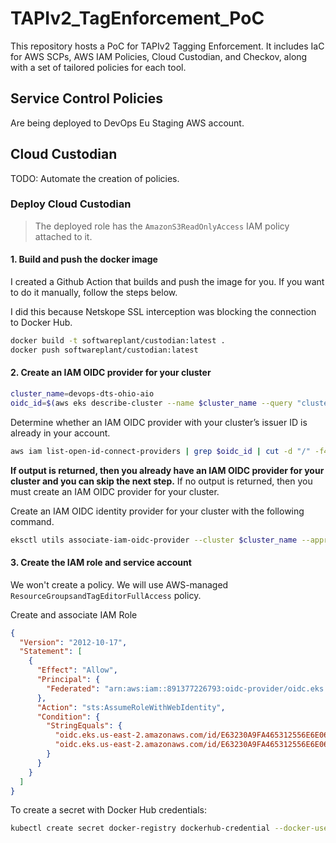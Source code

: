 # TAPIv2_TagEnforcement_PoC
This repository hosts a PoC for TAPIv2 Tagging Enforcement. It includes IaC for AWS SCPs, AWS IAM Policies, Cloud Custodian, and Checkov, along with a set of tailored policies for each tool.

## Service Control Policies

Are being deployed to DevOps Eu Staging AWS account.

## Cloud Custodian

TODO: Automate the creation of policies.

### Deploy Cloud Custodian

> The deployed role has the `AmazonS3ReadOnlyAccess` IAM policy attached to it.


#### 1. Build and push the docker image

I created a Github Action that builds and push the image for you. If you want to do it manually, follow the steps below.

I did this because Netskope SSL interception was blocking the connection to Docker Hub.

```bash
docker build -t softwareplant/custodian:latest .
docker push softwareplant/custodian:latest
```

#### 2. Create an IAM OIDC provider for your cluster

```bash
cluster_name=devops-dts-ohio-aio
oidc_id=$(aws eks describe-cluster --name $cluster_name --query "cluster.identity.oidc.issuer" --output text | cut -d '/' -f 5)
```
Determine whether an IAM OIDC provider with your cluster’s issuer ID is already in your account.

```bash
aws iam list-open-id-connect-providers | grep $oidc_id | cut -d "/" -f4
```

**If output is returned, then you already have an IAM OIDC provider for your cluster and you can skip the next step.** If no output is returned, then you must create an IAM OIDC provider for your cluster.

Create an IAM OIDC identity provider for your cluster with the following command.

```bash
eksctl utils associate-iam-oidc-provider --cluster $cluster_name --approve
```

#### 3. Create the IAM role and service account

We won't create a policy. We will use AWS-managed `ResourceGroupsandTagEditorFullAccess` policy.

Create and associate IAM Role

```json
{
  "Version": "2012-10-17",
  "Statement": [
    {
      "Effect": "Allow",
      "Principal": {
        "Federated": "arn:aws:iam::891377226793:oidc-provider/oidc.eks.us-east-2.amazonaws.com/id/E63230A9FA465312556E6E06F317316F"
      },
      "Action": "sts:AssumeRoleWithWebIdentity",
      "Condition": {
        "StringEquals": {
          "oidc.eks.us-east-2.amazonaws.com/id/E63230A9FA465312556E6E06F317316F:aud": "sts.amazonaws.com",
          "oidc.eks.us-east-2.amazonaws.com/id/E63230A9FA465312556E6E06F317316F:sub": "system:serviceaccount:devops:custodian-sa"
        }
      }
    }
  ]
}
```

To create a secret with Docker Hub credentials:

```bash
kubectl create secret docker-registry dockerhub-credential --docker-username=<your-name> --docker-password=<your-pword> -n <your-namespace>
```